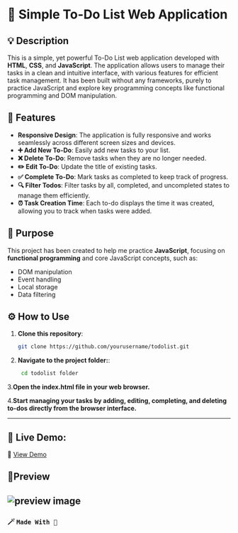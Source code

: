 # 📝 Simple To-Do List Web Application

## 💡 Description
This is a simple, yet powerful To-Do List web application developed with **HTML**, **CSS**, and **JavaScript**. The application allows users to manage their tasks in a clean and intuitive interface, with various features for efficient task management. It has been built without any frameworks, purely to practice JavaScript and explore key programming concepts like functional programming and DOM manipulation.

## 🚀 Features
- **Responsive Design**: The application is fully responsive and works seamlessly across different screen sizes and devices.
- **➕ Add New To-Do**: Easily add new tasks to your list.
- **❌ Delete To-Do**: Remove tasks when they are no longer needed.
- **✏️ Edit To-Do**: Update the title of existing tasks.
- **✅ Complete To-Do**: Mark tasks as completed to keep track of progress.
- **🔍 Filter Todos**: Filter tasks by all, completed, and uncompleted states to manage them efficiently.
- **⏰ Task Creation Time**: Each to-do displays the time it was created, allowing you to track when tasks were added.

## 🎯 Purpose
This project has been created to help me practice **JavaScript**, focusing on **functional programming** and core JavaScript concepts, such as:
- DOM manipulation
- Event handling
- Local storage
- Data filtering

## ⚙️ How to Use
1. **Clone this repository**:

   ```bash
   git clone https://github.com/yourusername/todolist.git
2. **Navigate to the project folder:**:

   ```bash
    cd todolist folder
3.**Open the index.html file in your web browser.**

4.**Start managing your tasks by adding, editing, completing, and deleting to-dos directly from the browser interface.**

---
## 🚀 Live Demo:
🔗 [View Demo](https://ramtinimani.github.io/simple-todolist/)
## 📸Preview
![preview image](/preview.png)
---
### 🪄 `Made With 🤍`
